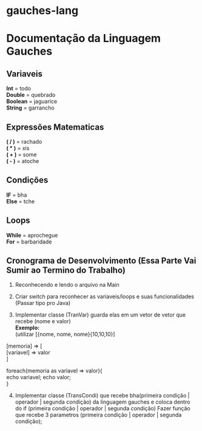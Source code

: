 # gauches-lang
# Documentação da Linguagem Gauches

##  Variaveis

**Int** = todo  
**Double** = quebrado  
**Boolean** = jaguarice  
**String** = garrancho  

##  Expressões Matematicas

__( / )__ = rachado  
__( * )__ = xis  
__( + )__ = some  
__( - )__ = atoche  

##  Condições

**IF** = bha  
**Else** = tche  

##  Loops

**While** = aprochegue  
**For** = barbaridade  

## Cronograma de Desenvolvimento (Essa Parte Vai Sumir ao Termino do Trabalho)

1. Reconhecendo e lendo o arquivo na Main

2.  Criar switch para reconhecer as variaveis/loops e suas funcionalidades (Passar tipo pro Java)

3.  Implementar classe (TranVar) guarda elas em um vetor de vetor que recebe (nome e valor)  
**Exemplo:**  
(utilizar [{nome, nome, nome}{10,10,10}]

[memoria] => [  
    [variavel] => valor  
]
 
 foreach(memoria as variavel => valor){  
    echo variavel;
    echo valor;  
  }


4. Implementar classe (TransCondi) que recebe bha(primeira condição | operador | segunda condição) da linguagem gauches e coloca dentro do if (primeira condição | operador | segunda condição) Fazer função que recebe 3 parametros (primeira condição | operador | segunda condição);
